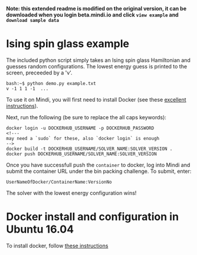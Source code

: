 **Note: this extended readme is modified on the original version, it can be 
downloaded when you login beta.mindi.io and click `view example` and `download
sample data`**


# Ising spin glass example

The included python script simply takes an Ising spin glass Hamiltonian and 
guesses random configurations. The lowest energy guess is printed to the 
screen, preceeded by a 'v'.

    bash:~$ python demo.py example.txt
    v -1 1 1 -1  ...

To use it on Mindi, you will first need to install Docker (see these 
[excellent instructions](https://docs.docker.com/engine/installation/)).

Next, run the following (be sure to replace the all caps keywords):

    docker login -u DOCKERHUB_USERNAME -p DOCKERHUB_PASSWORD
	<!---
	may need a `sudo` for these, also `docker login` is enough
	-->
    docker build -t DOCKERHUB_USERNAME/SOLVER_NAME:SOLVER_VERSION .
    docker push DOCKERHUB_USERNAME/SOLVER_NAME:SOLVER_VERSION

Once you have successfull push the `container` to docker, log into Mindi and 
submit the container URL under the bin packing challenge. To submit, enter:
	
	UserNameOfDocker/ContainerName:VersionNo


The solver with the lowest energy configuration wins!


# Docker install and configuration in Ubuntu 16.04

To install docker, follow [these instructions](https://docs.docker.com/engine/installation/linux/ubuntulinux/)
